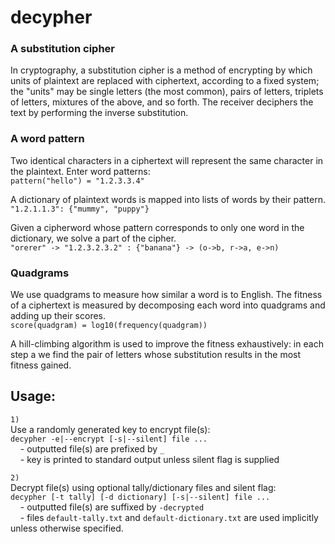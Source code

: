# decypher

### A substitution cipher
In cryptography, a substitution cipher is a method of encrypting by which units of plaintext are replaced with ciphertext, according to a fixed system; the "units" may be single letters (the most common), pairs of letters, triplets of letters, mixtures of the above, and so forth. The receiver deciphers the text by performing the inverse substitution. 

### A word pattern
Two identical characters in a ciphertext will represent the same character in the plaintext. Enter word patterns:  
`pattern("hello") = "1.2.3.3.4"`  

A dictionary of plaintext words is mapped into lists of words by their pattern.  
`"1.2.1.1.3": {"mummy", "puppy"}`  

Given a cipherword whose pattern corresponds to only one word in the dictionary, we solve a part of the cipher.  
`"orerer" -> "1.2.3.2.3.2" : {"banana"} -> (o->b, r->a, e->n)`  

### Quadgrams
We use quadgrams to measure how similar a word is to English. The fitness of a ciphertext is measured by decomposing each word into quadgrams and adding up their scores.  
`score(quadgram) = log10(frequency(quadgram))`  

A hill-climbing algorithm is used to improve the fitness exhaustively: in each step a we find the pair of letters whose substitution results in the most fitness gained.  

## Usage:
`1)`  
Use a randomly generated key to encrypt file(s):  
`decypher -e|--encrypt [-s|--silent] file ...`  
&nbsp;&nbsp;&nbsp;&nbsp;-&nbsp;outputted file(s) are prefixed by `_`  
&nbsp;&nbsp;&nbsp;&nbsp;-&nbsp;key is printed to standard output unless silent flag is supplied

`2)`  
Decrypt file(s) using optional tally/dictionary files and silent flag:  
`decypher [-t tally] [-d dictionary] [-s|--silent] file ...`  
&nbsp;&nbsp;&nbsp;&nbsp;-&nbsp;outputted file(s) are suffixed by `-decrypted`  
&nbsp;&nbsp;&nbsp;&nbsp;-&nbsp;files `default-tally.txt` and `default-dictionary.txt` are used implicitly unless otherwise specified.  
